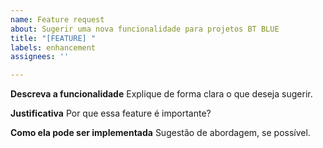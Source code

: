 ```yaml
---
name: Feature request
about: Sugerir uma nova funcionalidade para projetos BT BLUE
title: "[FEATURE] "
labels: enhancement
assignees: ''

---
```


**Descreva a funcionalidade**
Explique de forma clara o que deseja sugerir.

**Justificativa**
Por que essa feature é importante?

**Como ela pode ser implementada**
Sugestão de abordagem, se possível.
